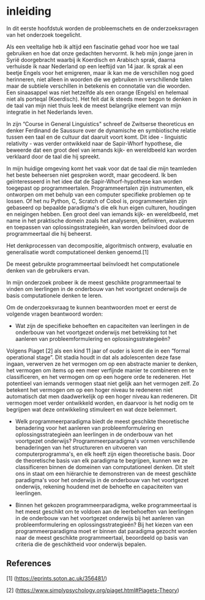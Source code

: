 # inleiding

In dit eerste hoofdstuk worden de probleemschets en de onderzoeksvragen van het onderzoek toegelicht.

Als een veeltalige heb ik altijd een fascinatie gehad voor hoe we taal gebruiken en hoe dat onze gedachten hervormt. Ik heb mijn jonge jaren in Syrië doorgebracht waarbij ik Koerdisch en Arabisch sprak, daarna verhuisde ik naar Nederland op een leeftijd van 14 jaar. Ik sprak al een beetje Engels voor het emigreren, maar ik kan me de verschillen nog goed herinneren, niet alleen in woorden die we gebruiken in verschillende talen maar de subtiele verschillen in betekenis en connotatie van die woorden. Een sinaasappel was niet hetzelfde als een orange (Engels) en helemaal niet als porteqal (Koerdisch). Het feit dat ik steeds meer begon te denken in de taal van mijn niet thuis leek de meest belangrijke element van mijn integratie in het Nederlands leven.

In zijn “Course in General Linguistics" schreef de Zwitserse theoreticus en denker Ferdinand de Saussure over de dynamische en symbiotische relatie tussen een taal en de cultuur dat daaruit voort komt. Dit idee - linguistic relativity - was verder ontwikkeld naar de Sapir-Whorf hypothese, die beweerde dat een groot deel van iemands kijk- en wereldbeeld kan worden verklaard door de taal die hij spreekt.

In mijn huidige omgeving komt het vaak voor dat de taal die mijn teamleden het beste beheersen niet gesproken wordt, maar gecodeerd. Ik ben geïnteresseerd in het idee dat de Sapir-Whorf-hypothese kan worden toegepast op programmeertalen. Programmeertalen zijn instrumenten, elk ontworpen om met behulp van een computer specifieke problemen op te lossen. Of het nu Python, C, Scratch of Cobol is, programmeertalen zijn gebaseerd op bepaalde paradigma's die elk hun eigen culturen, houdingen en neigingen hebben.  Een groot deel van iemands kijk- en wereldbeeld, met name in het praktische domein zoals het analyseren, definiëren, evalueren en toepassen van oplossingsstrategieën, kan worden beïnvloed door de programmeertaal die hij beheerst. 

Het denkprocessen van decompositie, algoritmisch ontwerp, evaluatie en generalisatie wordt computationeel denken genoemd.<a id="1">[1]</a>

De meest gebruikte programmeertaal beïnvloedt het computationele denken van de gebruikers ervan.

In mijn onderzoek probeer ik de meest geschikte programmeertaal te vinden om leerlingen in de onderbouw van het voortgezet onderwijs de basis computationele denken te leren.

Om de onderzoeksvraag te kunnen beantwoorden moet er eerst de volgende vragen beantwoord worden:

- Wat zijn de specifieke behoeften en capaciteiten van leerlingen in de onderbouw van het voortgezet onderwijs met betrekking tot het aanleren van probleemformulering en oplossingsstrategieën?

Volgens Piaget <a id="2">[2]</a> als een kind 11 jaar of ouder is komt die in een “formal operational stage”. Dit stadia houdt in dat als adolescenten deze fase ingaan, verwerven ze het vermogen om op een abstracte manier te denken, het vermogen om items op een meer verfijnde manier te combineren en te classificeren, en het vermogen om op een hogere orde te redeneren.
Het potentieel van iemands vermogen staat niet gelijk aan het vermogen zelf. Zo betekent het vermogen om op een hoger niveau te redeneren niet automatisch dat men daadwerkelijk op een hoger niveau kan redeneren. Dit vermogen moet verder ontwikkeld worden, en daarvoor is het nodig om te begrijpen wat deze ontwikkeling stimuleert en wat deze belemmert.


- Welk programmeerparadigma biedt de meest geschikte theoretische benadering voor het aanleren van probleemformulering en oplossingsstrategieën aan leerlingen in de onderbouw van het voortgezet onderwijs?
Programmeerparadigma's vormen verschillende benaderingen van het structureren en uitvoeren van computerprogramma's, en elk heeft zijn eigen theoretische basis. Door de theoretische basis van elk paradigma te begrijpen, kunnen we ze classificeren binnen de domeinen van computationeel denken. Dit stelt ons in staat om een hiërarchie te demonstreren van de meest geschikte paradigma's voor het onderwijs in de onderbouw van het voortgezet onderwijs, rekening houdend met de behoefte en capaciteiten van leerlingen. 


- Binnen het gekozen programmeerparadigma, welke programmeertaal is het meest geschikt om te voldoen aan de leerbehoeften van leerlingen in de onderbouw van het voortgezet onderwijs bij het aanleren van probleemformulering en oplossingsstrategieën?
Bij het kiezen van een programmeerparadigma moet er binnen dat paradigma gezocht worden naar de meest geschikte programmeertaal, beoordeeld op basis van criteria die de geschiktheid voor onderwijs bepalen.


## References
<a id="1">[1]</a> 
(https://eprints.soton.ac.uk/356481/)

<a id="2">[2]</a> 
(https://www.simplypsychology.org/piaget.html#Piagets-Theory) 